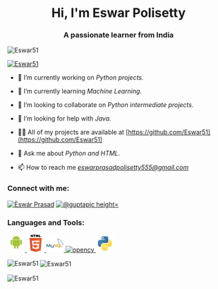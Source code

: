 <h1 align="center">Hi, I'm Eswar Polisetty</h1>
<h3 align="center">A passionate learner from India</h3>

<p align="left"> <img src="https://komarev.com/ghpvc/?username=Eswar51&label=Profile%20views&color=0e75b6&style=flat" alt="Eswar51" /> </p>

<p align="left"> <a href="https://github.com/ryo-ma/github-profile-trophy"><img src="https://github-profile-trophy.vercel.app/?username=kiran-reddy9998" alt="Eswar51" /></a> </p>

- 🔭 I’m currently working on *Python projects.*

- 🌱 I’m currently learning *Machine Learning.*

- 👯 I’m looking to collaborate on *Python intermediate projects.*

- 🤝 I’m looking for help with *Java.*

- 👨‍💻 All of my projects are available at [https://github.com/Eswar51](https://github.com/Eswar51)

- 💬 Ask me about *Python and HTML.*

- 📫 How to reach me *eswarprasadpolisetty555@gmail.com*


<h3 align="left">Connect with me:</h3>
<p align="left">
<a href="https://www.linkedin.com/in/%C3%A8sw%C3%A1r-prasad-5a9228207/" target="blank"><img align="center" src="https://raw.githubusercontent.com/rahuldkjain/github-profile-readme-generator/master/src/images/icons/Social/linked-in-alt.svg" alt="Èswár Prasad" height="30" width="40" /></a>
<a href="https://www.hackerrank.com/guptapjc?hr_r=1" target="blank"><img align="center" src="https://raw.githubusercontent.com/rahuldkjain/github-profile-readme-generator/master/src/images/icons/Social/hackerrank.svg" alt="@guptapjc height="30" width="40" /></a>
</p>

<h3 align="left">Languages and Tools:</h3>
<p align="left"> <a href="https://developer.android.com" target="_blank" rel="noreferrer"> <img src="https://raw.githubusercontent.com/devicons/devicon/master/icons/android/android-original-wordmark.svg" alt="android" width="40" height="40"/> </a> <a href="https://www.w3.org/html/" target="_blank" rel="noreferrer"> <img src="https://raw.githubusercontent.com/devicons/devicon/master/icons/html5/html5-original-wordmark.svg" alt="html5" width="40" height="40"/> </a> <a href="https://www.mysql.com/" target="_blank" rel="noreferrer"> <img src="https://raw.githubusercontent.com/devicons/devicon/master/icons/mysql/mysql-original-wordmark.svg" alt="mysql" width="40" height="40"/> </a> <a href="https://opencv.org/" target="_blank" rel="noreferrer"> <img src="https://www.vectorlogo.zone/logos/opencv/opencv-icon.svg" alt="opencv" width="40" height="40"/> </a> <a href="https://www.python.org" target="_blank" rel="noreferrer"> <img src="https://raw.githubusercontent.com/devicons/devicon/master/icons/python/python-original.svg" alt="python" width="40" height="40"/> </a> </p>

<p><img align="left" src="https://github-readme-stats.vercel.app/api/top-langs?username=Eswar51&show_icons=true&locale=en&layout=compact" alt="Eswar51" /></p>

<p>&nbsp;<img align="center" src="https://github-readme-stats.vercel.app/api?username=Eswar51&show_icons=true&locale=en" alt="Eswar51" /></p>

<p><img align="center" src="https://github-readme-streak-stats.herokuapp.com/?user=Eswar51&" alt="Eswar51" /></p>
